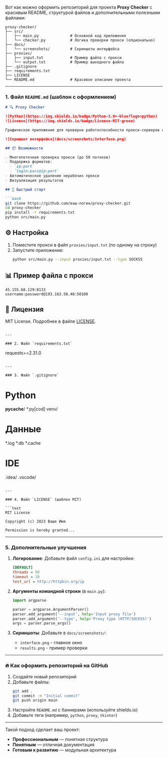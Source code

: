 Вот как можно оформить репозиторий для проекта **Proxy Checker** с красивым README, структурой файлов и дополнительными полезными файлами:

```
proxy-checker/
├── src/
│   ├── main.py              # Основной код приложения
│   └── checker.py           # Логика проверки прокси (опционально)
├── docs/
│   └── screenshots/         # Скриншоты интерфейса
├── proxies/
│   ├── input.txt            # Пример файла с прокси
│   └── output.txt           # Пример выходного файла
├── .gitignore
├── requirements.txt
├── LICENSE
└── README.md                # Красивое описание проекта
```

---

### 1. Файл `README.md` (шаблон с оформлением)

```markdown
# 🔍 Proxy Checker

![Python](https://img.shields.io/badge/Python-3.8+-blue?logo=python)
![License](https://img.shields.io/badge/License-MIT-green)

Графическое приложение для проверки работоспособности прокси-серверов с поддержкой HTTP/HTTPS/SOCKS.

![Скриншот интерфейса](docs/screenshots/interface.png)

## 📦 Возможности

- Многопоточная проверка прокси (до 50 потоков)
- Поддержка форматов:
  - `ip:port`
  - `login:pass@ip:port`
- Автоматическое удаление нерабочих прокси
- Визуализация результатов

## 🚀 Быстрый старт

```bash
git clone https://github.com/ваш-логин/proxy-checker.git
cd proxy-checker
pip install -r requirements.txt
python src/main.py
```

## ⚙️ Настройка

1. Поместите прокси в файл `proxies/input.txt` (по одному на строку)
2. Запустите приложение:
   ```bash
   python src/main.py --input proxies/input.txt --type SOCKS5
   ```

## 📊 Пример файла с прокси

```
45.155.68.129:8133
username:password@193.163.58.48:50100
```

## 📜 Лицензия

MIT License. Подробнее в файле [LICENSE](LICENSE).
```

---

### 2. Файл `requirements.txt`

```
requests==2.31.0
```

---

### 3. Файл `.gitignore`

```
# Python
__pycache__/
*.py[cod]
venv/

# Данные
*.log
*.db
*.cache

# IDE
.idea/
.vscode/
```

---

### 4. Файл `LICENSE` (шаблон MIT)

```text
MIT License

Copyright (c) 2023 Ваше Имя

Permission is hereby granted...
```

---

### 5. Дополнительные улучшения

1. **Логирование**: Добавьте файл `config.ini` для настройки:
   ```ini
   [DEFAULT]
   threads = 50
   timeout = 10
   test_url = http://httpbin.org/ip
   ```

2. **Аргументы командной строки** (в `main.py`):
   ```python
   import argparse
   
   parser = argparse.ArgumentParser()
   parser.add_argument('--input', help='Input proxy file')
   parser.add_argument('--type', help='Proxy type (HTTP/SOCKS5)')
   args = parser.parse_args()
   ```

3. **Скриншоты**: Добавьте в `docs/screenshots/`:
   - `interface.png` - главное окно
   - `results.png` - пример проверки

---

### 🔥 Как оформить репозиторий на GitHub

1. Создайте новый репозиторий
2. Добавьте файлы:
   ```bash
   git add .
   git commit -m "Initial commit"
   git push origin main
   ```
3. Настройте `README.md` с баннерами (используйте shields.io)
4. Добавьте теги (например, `python`, `proxy`, `tkinter`)

---

Такой подход сделает ваш проект:
- **Профессиональным** — понятная структура
- **Понятным** — отличная документация
- **Готовым к развитию** — модульная архитектура
